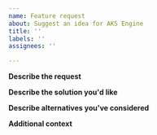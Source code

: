 ```yaml
---
name: Feature request
about: Suggest an idea for AKS Engine
title: ''
labels: ''
assignees: ''

---
```


**Describe the request**

**Describe the solution you'd like**

**Describe alternatives you've considered**

**Additional context**
